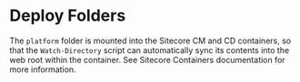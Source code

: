# Deploy Folders

The `platform` folder is mounted into the Sitecore CM and CD containers,
so that the `Watch-Directory` script can automatically sync its contents
into the web root within the container. See Sitecore Containers documentation
for more information.